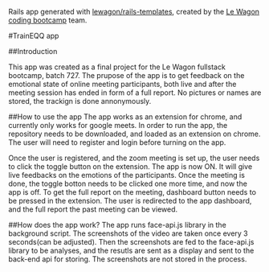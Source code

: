 Rails app generated with [lewagon/rails-templates](https://github.com/lewagon/rails-templates), created by the [Le Wagon coding bootcamp](https://www.lewagon.com) team.


#TrainEQQ app

##Introduction 

This app was created as a final project for the Le Wagon fullstack bootcamp, batch 727. The prupose of the app is to get feedback on the emotional state of online meeting participants, both live and after the meeting session has ended in form of a full report. No pictures or names are stored, the trackign is done annonymously.  


##How to use the app
The app works as an extension for chrome, and currently only works for google meets. In order to run the app, the repository needs to be downloaded, and loaded as an extension on chrome. The user will need to register and login before turning on the app. 

Once the user is registered, and the zoom meeting is set up, the user needs to click the toggle button on the extension. The app is now ON. It will give live feedbacks on the emotions of the participants. Once the meeting is done, the toggle botton needs to be clicked one more time, and now the app is off. To get the full report on the meeting, dashboard button needs to be pressed in the extension. The user is redirected to the app dashboard, and the full report the past meeting can be viewed. 


##How does the app work? 
The app runs face-api.js library in the background script. The screenshots of the video are taken once every 3 seconds(can be adjusted). Then the screenshots are fed to the face-api.js library to be analyses, and the resutls are sent as a display and sent to the back-end api for storing. The screenshots are not stored in the process. 


